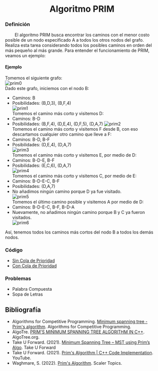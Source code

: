 <div align="center">

# Algoritmo PRIM    

 <div align="left">
 
 ### Definición  

&nbsp;&nbsp;&nbsp;&nbsp;&nbsp;&nbsp;&nbsp;&nbsp;El algoritmo PRIM busca encontrar los caminos con el menor costo posible de un nodo especificado A a todos los otros nodos del grafo. Realiza esta tarea considerando todos los posibles caminos en orden del más pequeño al más grande. Para entender el funcionamiento de PRIM, veamos un ejemplo:  

 #### Ejemplo  
   
   Tomemos el siguiente grafo:  
   ![prim0](https://imgur.com/oN2l8bu.png)  
   Dado este grafo, iniciemos con el nodo B:  
   * Caminos: B  
   * Posibilidades: (B,D,3), (B,F,4)  
   ![prim1](https://imgur.com/TGKn73k.png)  
   Tomemos el camino más corto y visitemos D:  
   * Caminos: B-D  
   * Posibilidades: (B,F,4), (D,E,4), (D,F,5), (D,A,7) 
   ![prim2](https://imgur.com/TN1ip5p.png)  
   Tomemos el camino más corto y visitemos F desde B, con eso descartamos cualquier otro camino que lleve a F:  
   * Caminos: B-D, B-F  
   * Posibilidades: (D,E,4), (D,A,7)      
   ![prim3](https://imgur.com/tXrTZEz.png)  
   Tomemos el camino más corto y visitemos E, por medio de D:  
   * Caminos: B-D-E, B-F  
   * Posibilidades: (E,C,6), (D,A,7)      
   ![prim4](https://imgur.com/04j3D44.png)  
   Tomemos el camino más corto y visitemos C, por medio de E:  
   * Caminos: B-D-E-C, B-F  
   * Posibilidades: (D,A,7)  
   * No añadimos ningún camino porque D ya fue visitado.  
   ![prim5](https://imgur.com/3PZ1J4G.png)  
   Tomemos el último camino posible y visitemos A por medio de D:  
   * Caminos: B-D-E-C, B-F, B-D-A  
   * Nuevamente, no añadimos ningún camino porque B y C ya fueron visitados.  
   ![prim6](https://imgur.com/kB4L6I4.png)  
   
   Así, tenemos todos los caminos más cortos del nodo B a todos los demás nodos.  
   
   
   ### Código
  * [Sin Cola de Prioridad](https://github.com/marinovivianUPB/Algoritmica/blob/main/Teoria%20de%20Grafos/Algoritmo%20PRIM/Sin%20Cola%20de%20Prioridad/prim.cpp)  
  * [Con Cola de Prioridad](https://github.com/marinovivianUPB/Algoritmica/blob/main/Teoria%20de%20Grafos/Algoritmo%20PRIM/Cola%20de%20Prioridad/prim.cpp)  
  
  ### Problemas
  * Palabra Compuesta  
  * Sopa de Letras  
  
  ## Bibliografía  
  * Algorithms for Competitive Programming. [Minimum spanning tree - Prim's algorithm](https://cp-algorithms.com/graph/mst_prim.html). Algorithms for Competitive Programming.  
  * AlgoTre. [PRIM'S MINIMUM SPANNING TREE ALGORITHM IN C++](https://takeuforward.org/data-structure/minimum-spanning-tree-mst-using-prims-algo/). AlgoTree.org.  
  * Take U Forward. (2021). [Minimum Spanning Tree – MST using Prim’s Algo](https://takeuforward.org/data-structure/minimum-spanning-tree-mst-using-prims-algo/). Take U Forward  
  * Take U Forward. (2021). [Prim's Algorithm | C++ Code Implementation](https://www.youtube.com/watch?v=oNTsS8lGDHw). YouTube.  
  * Waghmare, S. (2022). [Prim's Algorithm](https://www.scaler.com/topics/data-structures/prims-algorithm/). Scaler Topics.  
